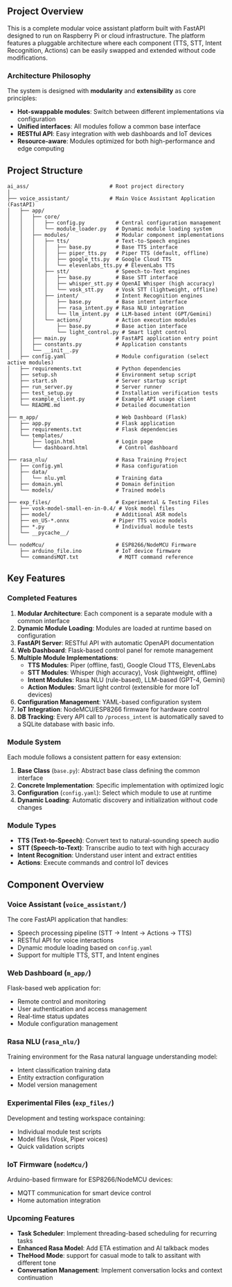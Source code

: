 ## Project Overview

This is a complete modular voice assistant platform built with FastAPI designed to run on Raspberry Pi or cloud infrastructure. The platform features a pluggable architecture where each component (TTS, STT, Intent Recognition, Actions) can be easily swapped and extended without code modifications.

### Architecture Philosophy

The system is designed with **modularity** and **extensibility** as core principles:
- **Hot-swappable modules**: Switch between different implementations via configuration
- **Unified interfaces**: All modules follow a common base interface
- **RESTful API**: Easy integration with web dashboards and IoT devices
- **Resource-aware**: Modules optimized for both high-performance and edge computing



## Project Structure

```
ai_ass/                          # Root project directory
│
├── voice_assistant/             # Main Voice Assistant Application (FastAPI)
│   ├── app/
│   │   ├── core/
│   │   │   ├── config.py          # Central configuration management
│   │   │   └── module_loader.py   # Dynamic module loading system
│   │   ├── modules/               # Modular component implementations
│   │   │   ├── tts/               # Text-to-Speech engines
│   │   │   │   ├── base.py        # Base TTS interface
│   │   │   │   ├── piper_tts.py   # Piper TTS (default, offline)
│   │   │   │   ├── google_tts.py  # Google Cloud TTS
│   │   │   │   └── elevenlabs_tts.py # ElevenLabs TTS
│   │   │   ├── stt/               # Speech-to-Text engines
│   │   │   │   ├── base.py        # Base STT interface
│   │   │   │   ├── whisper_stt.py # OpenAI Whisper (high accuracy)
│   │   │   │   └── vosk_stt.py    # Vosk STT (lightweight, offline)
│   │   │   ├── intent/            # Intent Recognition engines
│   │   │   │   ├── base.py        # Base intent interface
│   │   │   │   ├── rasa_intent.py # Rasa NLU integration
│   │   │   │   └── llm_intent.py  # LLM-based intent (GPT/Gemini)
│   │   │   └── actions/           # Action execution modules
│   │   │       ├── base.py        # Base action interface
│   │   │       └── light_control.py # Smart light control
│   │   ├── main.py                # FastAPI application entry point
│   │   ├── constants.py           # Application constants
│   │   └── __init__.py
│   ├── config.yaml                # Module configuration (select active modules)
│   ├── requirements.txt           # Python dependencies
│   ├── setup.sh                   # Environment setup script
│   ├── start.sh                   # Server startup script
│   ├── run_server.py              # Server runner
│   ├── test_setup.py              # Installation verification tests
│   ├── example_client.py          # Example API usage client
│   └── README.md                  # Detailed documentation
│
├── m_app/                         # Web Dashboard (Flask)
│   ├── app.py                     # Flask application
│   ├── requirements.txt           # Flask dependencies
│   └── templates/
│       ├── login.html             # Login page
│       └── dashboard.html          # Control dashboard
│
├── rasa_nlu/                      # Rasa Training Project
│   ├── config.yml                 # Rasa configuration
│   ├── data/
│   │   └── nlu.yml                # Training data
│   ├── domain.yml                 # Domain definition
│   └── models/                    # Trained models
│
├── exp_files/                     # Experimental & Testing Files
│   ├── vosk-model-small-en-in-0.4/ # Vosk model files
│   ├── model/                     # Additional ASR models
│   ├── en_US-*.onnx              # Piper TTS voice models
│   ├── *.py                       # Individual module tests
│   └── __pycache__/
│
└── nodeMcu/                       # ESP8266/NodeMCU Firmware
    ├── arduino_file.ino           # IoT device firmware
    └── commandsMQT.txt             # MQTT command reference
```

## Key Features

### Completed Features

1. **Modular Architecture**: Each component is a separate module with a common interface
2. **Dynamic Module Loading**: Modules are loaded at runtime based on configuration
3. **FastAPI Server**: RESTful API with automatic OpenAPI documentation
4. **Web Dashboard**: Flask-based control panel for remote management
5. **Multiple Module Implementations**:
   - **TTS Modules**: Piper (offline, fast), Google Cloud TTS, ElevenLabs
   - **STT Modules**: Whisper (high accuracy), Vosk (lightweight, offline)
   - **Intent Modules**: Rasa NLU (rule-based), LLM-based (GPT-4, Gemini)
   - **Action Modules**: Smart light control (extensible for more IoT devices)
6. **Configuration Management**: YAML-based configuration system
7. **IoT Integration**: NodeMCU/ESP8266 firmware for hardware control
8. **DB Tracking**: Every API call to `/process_intent` is automatically saved to a SQLite database with basic info.

### Module System

Each module follows a consistent pattern for easy extension:

1. **Base Class** (`base.py`): Abstract base class defining the common interface
2. **Concrete Implementation**: Specific implementation with optimized logic
3. **Configuration** (`config.yaml`): Select which module to use at runtime
4. **Dynamic Loading**: Automatic discovery and initialization without code changes

### Module Types

- **TTS (Text-to-Speech)**: Convert text to natural-sounding speech audio
- **STT (Speech-to-Text)**: Transcribe audio to text with high accuracy
- **Intent Recognition**: Understand user intent and extract entities
- **Actions**: Execute commands and control IoT devices

## Component Overview

### Voice Assistant (`voice_assistant/`)
The core FastAPI application that handles:
- Speech processing pipeline (STT → Intent → Actions → TTS)
- RESTful API for voice interactions
- Dynamic module loading based on `config.yaml`
- Support for multiple TTS, STT, and Intent engines

### Web Dashboard (`m_app/`)
Flask-based web application for:
- Remote control and monitoring
- User authentication and access management
- Real-time status updates
- Module configuration management

### Rasa NLU (`rasa_nlu/`)
Training environment for the Rasa natural language understanding model:
- Intent classification training data
- Entity extraction configuration
- Model version management

### Experimental Files (`exp_files/`)
Development and testing workspace containing:
- Individual module test scripts
- Model files (Vosk, Piper voices)
- Quick validation scripts

### IoT Firmware (`nodeMcu/`)
Arduino-based firmware for ESP8266/NodeMCU devices:
- MQTT communication for smart device control
- Home automation integration









### Upcoming Features

- **Task Scheduler**: Implement threading-based scheduling for recurring tasks
- **Enhanced Rasa Model**: Add ETA estimation and AI talkback modes
- **TheHood Mode**: support for casual mode to talk to assitant with different tone
- **Conversation Management**: Implement conversation locks and context continuation

